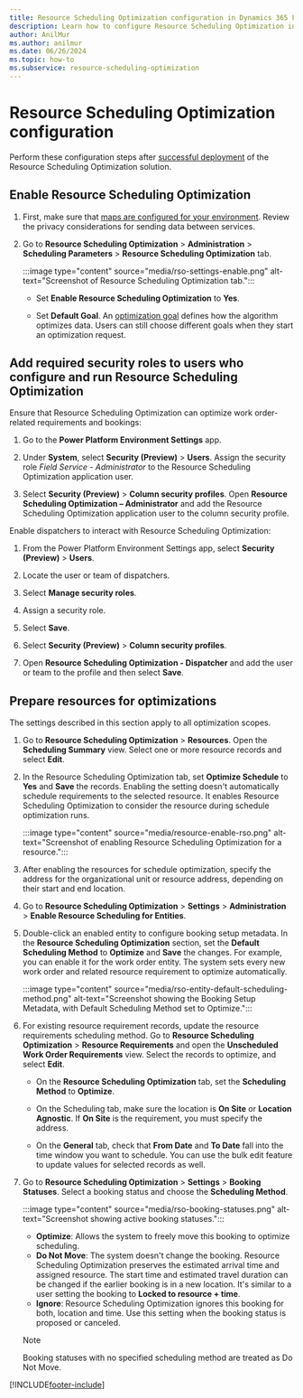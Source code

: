 ```yaml
---
title: Resource Scheduling Optimization configuration in Dynamics 365 Field Service
description: Learn how to configure Resource Scheduling Optimization in Dynamics 365 Field Service
author: AnilMur
ms.author: anilmur
ms.date: 06/26/2024
ms.topic: how-to
ms.subservice: resource-scheduling-optimization
---
```


# Resource Scheduling Optimization configuration

Perform these configuration steps after [successful deployment](rso-deployment.md) of the Resource Scheduling Optimization solution.

## Enable Resource Scheduling Optimization

1. First, make sure that [maps are configured for your environment](field-service-maps-address-locations.md#connect-to-maps). Review the privacy considerations for sending data between services.

1. Go to **Resource Scheduling Optimization** > **Administration** > **Scheduling Parameters** > **Resource Scheduling Optimization** tab.

   :::image type="content" source="media/rso-settings-enable.png" alt-text="Screenshot of Resource Scheduling Optimization tab.":::

   - Set **Enable Resource Scheduling Optimization** to **Yes**.

   - Set **Default Goal**. An [optimization goal](rso-optimization-goal.md) defines how the algorithm optimizes data. Users can still choose different goals when they start an optimization request.

## Add required security roles to users who configure and run Resource Scheduling Optimization

Ensure that Resource Scheduling Optimization can optimize work order-related requirements and bookings:

1. Go to the **Power Platform Environment Settings** app.

1. Under **System**, select **Security (Preview)** > **Users**. Assign the security role *Field Service - Administrator* to the Resource Scheduling Optimization application user.

1. Select **Security (Preview)** > **Column security profiles**. Open **Resource Scheduling Optimization – Administrator** and add the Resource Scheduling Optimization application user to the column security profile.
  
Enable dispatchers to interact with Resource Scheduling Optimization:

1. From the Power Platform Environment Settings app, select **Security (Preview)** > **Users**.

1. Locate the user or team of dispatchers.

1. Select **Manage security roles**.

1. Assign a security role.

1. Select **Save**.

1. Select **Security (Preview)** > **Column security profiles**.

1. Open **Resource Scheduling Optimization - Dispatcher** and add the user or team to the profile and then select **Save**.

## Prepare resources for optimizations

The settings described in this section apply to all optimization scopes.

1. Go to **Resource Scheduling Optimization** > **Resources**. Open the **Scheduling Summary** view. Select one or more resource records and select **Edit**.

1. In the Resource Scheduling Optimization tab, set **Optimize Schedule** to **Yes** and **Save** the records. Enabling the setting doesn't automatically schedule requirements to the selected resource. It enables Resource Scheduling Optimization to consider the resource during schedule optimization runs.

   :::image type="content" source="media/resource-enable-rso.png" alt-text="Screenshot of enabling Resource Scheduling Optimization for a resource.":::

1. After enabling the resources for schedule optimization, specify the address for the organizational unit or resource address, depending on their start and end location.
  
1. Go to **Resource Scheduling Optimization** > **Settings** > **Administration** > **Enable Resource Scheduling for Entities**.

1. Double-click an enabled entity to configure booking setup metadata. In the **Resource Scheduling Optimization** section, set the **Default Scheduling Method** to **Optimize** and **Save** the changes. For example, you can enable it for the work order entity. The system sets every new work order and related resource requirement to optimize automatically.

   :::image type="content" source="media/rso-entity-default-scheduling-method.png" alt-text="Screenshot showing the Booking Setup Metadata, with Default Scheduling Method set to Optimize.":::

1. For existing resource requirement records, update the resource requirements scheduling method. Go to **Resource Scheduling Optimization** > **Resource Requirements** and open the **Unscheduled Work Order Requirements** view. Select the records to optimize, and select **Edit**.

   - On the **Resource Scheduling Optimization** tab, set the **Scheduling Method** to **Optimize**.

   - On the Scheduling tab, make sure the location is **On Site** or **Location Agnostic**. If **On Site** is the requirement, you must specify the address.  

   - On the **General** tab, check that **From Date** and **To Date** fall into the time window you want to schedule. You can use the bulk edit feature to update values for selected records as well.

1. Go to **Resource Scheduling Optimization** > **Settings** > **Booking Statuses**. Select a booking status and choose the **Scheduling Method**.

   :::image type="content" source="media/rso-booking-statuses.png" alt-text="Screenshot showing active booking statuses.":::

   - **Optimize**: Allows the system to freely move this booking to optimize scheduling.
   - **Do Not Move**: The system doesn't change the booking. Resource Scheduling Optimization preserves the estimated arrival time and assigned resource. The start time and estimated travel duration can be changed if the earlier booking is in a new location. It's similar to a user setting the booking to **Locked to resource + time**.
   - **Ignore**: Resource Scheduling Optimization ignores this booking for both, location and time. Use this setting when the booking status is proposed or canceled.

    > [!NOTE]
    > Booking statuses with no specified scheduling method are treated as Do Not Move.

[!INCLUDE[footer-include](../includes/footer-banner.md)]
